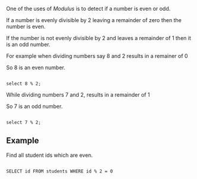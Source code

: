 One of the uses of *Modulus* is to detect if a number is even or odd.

If a number is evenly divisible by 2 leaving a remainder of zero then
the number is even.

If the number is not evenly divisible by 2 and leaves a remainder of 1 then it is an
odd number.

For example when dividing numbers say
    8 and 2
results in a remainer of
    0

So 8 is an even number.

<codeblock language="sql" dbName="clean-slate.db" type="lesson">
<code>
select 8 % 2;
</code>
</codeblock>


While dividing numbers
    7 and 2,
results in a remainder of
    1

So 7 is an odd number.

<codeblock language="sql" dbName="clean-slate.db" type="lesson">
<code>
select 7 % 2;
</code>
</codeblock>

## Example

Find all student ids which are even.

<codeblock language="sql" dbName="students1.db" type="lesson">
<code>
SELECT id FROM students WHERE id % 2 = 0
</code>
</codeblock>